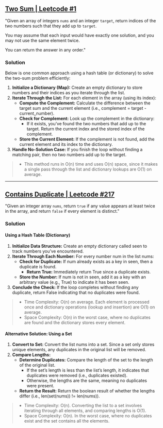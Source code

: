 ## [Two Sum | Leetcode #1](https://leetcode.com/problems/two-sum/description/)

"Given an array of integers `nums` and an integer `target`, return indices of the two numbers such that they add up to `target`.

You may assume that each input would have exactly one solution, and you may not use the same element twice.

You can return the answer in any order."

### Solution 

Below is one common approach using a hash table (or dictionary) to solve the two-sum problem efficiently:

1. **Initialize a Dictionary (Map):**
Create an empty dictionary to store numbers and their indices as you iterate through the list.
2. **Iterate Through the List:**
For each element in the array (using its index):
    - **Compute the Complement:**
Calculate the difference between the target sum and the current element (i.e., complement = target - current_number).
    - **Check for Complement:**
    Look up the complement in the dictionary:
        - If it exists, you’ve found the two numbers that add up to the target. Return the current index and the stored index of the complement.
    - **Store the Current Element:**
If the complement is not found, add the current element and its index to the dictionary.
3. **Handle No-Solution Case:**
If you finish the loop without finding a matching pair, then no two numbers add up to the target.

>- This method runs in O(n) time and uses O(n) space, since it makes a single pass through the list and dictionary lookups are O(1) on average.

---

## [Contains Duplicate | Leetcode #217](https://leetcode.com/problems/contains-duplicate/description/)

"Given an integer array `nums`, return `true` if any value appears at least twice in the array, and return `false` if every element is distinct."

### Solution

#### Using a Hash Table (Dictionary)

1.	**Initialize Data Structure:**
    Create an empty dictionary called seen to track numbers you’ve encountered.
2. **Iterate Through Each Number:**
    For every number num in the list nums:
    - **Check for Duplicate:**
        If num already exists as a key in seen, then a duplicate is found.
        - **Return True:**
            Immediately return True since a duplicate exists.
    - **Store the Number:**
        If num is not in seen, add it as a key with an arbitrary value (e.g., True) to indicate it has been seen.
3. **Conclude the Check:**
    If the loop completes without finding any duplicate, return False indicating that no duplicates were found.

>- Time Complexity:
    O(n) on average.
    Each element is processed once and dictionary operations (lookup and insertion) are O(1) on average.
 >- Space Complexity:
    O(n) in the worst case, where no duplicates are found and the dictionary stores every element.

#### Alternative Solution: Using a Set

1. **Convert to Set:**
    Convert the list nums into a set. Since a set only stores unique elements, any duplicates in the original list will be removed.
2. **Compare Lengths:**
    -   **Determine Duplicates:**
        Compare the length of the set to the length of the original list.
        -   If the set’s length is less than the list’s length, it indicates that duplicates were removed (i.e., duplicates existed).
        - Otherwise, the lengths are the same, meaning no duplicates were present.
    - **Return the Result:**
        Return the boolean result of whether the lengths differ (i.e., len(set(nums)) != len(nums)).

>- Time Complexity: O(n).
    Converting the list to a set involves iterating through all elements, and comparing lengths is O(1).
>- Space Complexity: O(n).
	In the worst case, where no duplicates exist and the set contains all the elements.